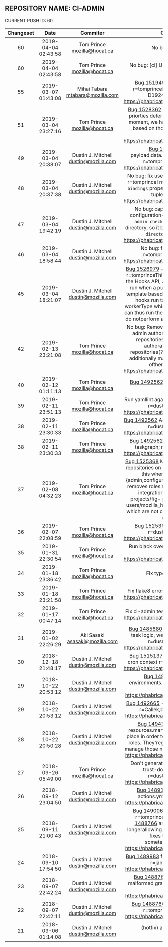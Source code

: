 ## REPOSITORY NAME: CI-ADMIN
 CURRENT PUSH ID: 60

| Changeset | Date | Commiter | Commit Message | Commit URL | 
|:---:|:---:|:----:|:----------------------------------:|:-----:| 
|60|2019-04-04 02:43:58|Tom Prince <mozilla@hocat.ca>|No bug: Run black; rs=me|https://hg.mozilla.org/ci/ci-admin/pushloghtml?changeset=97aa12ede0b8
|60|2019-04-04 02:43:58|Tom Prince <mozilla@hocat.ca>|No bug: [ci] Update taskgraph to use worker aliases; r=me|https://hg.mozilla.org/ci/ci-admin/pushloghtml?changeset=b5cd4084dd59
|55|2019-03-07 01:43:08|Mihai Tabara <mtabara@mozilla.com>|[Bug 1519493](https://bugzilla.mozilla.org/show_bug.cgi?id=1519493)  - fix checker in ci-admin r=tomprinceFix checker which broke with D19246Differential Revision: https://phabricator.services.mozilla.com/D22415|https://hg.mozilla.org/ci/ci-admin/pushloghtml?changeset=c72e4cbea39c
|51|2019-03-04 23:27:16|Tom Prince <mozilla@hocat.ca>|[Bug 1528362](https://bugzilla.mozilla.org/show_bug.cgi?id=1528362)  Allow parameterizing based on priorties determined by level; r=dustinFor the moment, we hard-code the priorities by level based on those used in firefox.Differential Revision: https://phabricator.services.mozilla.com/D21813|https://hg.mozilla.org/ci/ci-admin/pushloghtml?changeset=0368a98315e9
|49|2019-03-04 20:38:07|Dustin J. Mitchell <dustin@mozilla.com>|[Bug 1526979](https://bugzilla.mozilla.org/show_bug.cgi?id=1526979)  allow ignored payload.data.source, too, in triggering hook r=tomprinceDifferential Revision: https://phabricator.services.mozilla.com/D21969|https://hg.mozilla.org/ci/ci-admin/pushloghtml?changeset=60bc15b47919
|48|2019-03-04 20:37:38|Dustin J. Mitchell <dustin@mozilla.com>|No bug: fix use of bindings in 'ci-admin apply' r=tomprinceI missed this when refactoring the `bindings` property to use an object insteadof a tuple.Differential Revision: https://phabricator.services.mozilla.com/D21963|https://hg.mozilla.org/ci/ci-admin/pushloghtml?changeset=e72a3935e409
|47|2019-03-04 19:42:19|Dustin J. Mitchell <dustin@mozilla.com>|No bug: capture absolute path for --ci-configuration-directory r=tomprinceThe `ci-admin check` command changes working directory, so it broke use of`--ci-configuration-directory`.Differential Revision: https://phabricator.services.mozilla.com/D21959|https://hg.mozilla.org/ci/ci-admin/pushloghtml?changeset=6a3895820e75
|46|2019-03-04 18:58:44|Dustin J. Mitchell <dustin@mozilla.com>|No bug: fix black and flake8 issues r=tomprinceDifferential Revision: https://phabricator.services.mozilla.com/D21951|https://hg.mozilla.org/ci/ci-admin/pushloghtml?changeset=a3f3c50c66ac
|45|2019-03-04 18:21:07|Dustin J. Mitchell <dustin@mozilla.com>|[Bug 1526979](https://bugzilla.mozilla.org/show_bug.cgi?id=1526979)  - add support for hg-push tasks r=tomprinceThis adds support for "bindings" in the Hooks API, and uses it to support hooksthat run when a push is generated, with the hook template based on a file inci-configuration.The hooks run tasks on a dedicated `hg-push` workerType which *only* runs thissort of task, and can thus run them quickly. The tasks themselves do notperform an hg clone or.. [continue reading](https://hg.mozilla.org/ci/ci-admin/pushloghtml?changeset=33d5ff352ae5)|https://hg.mozilla.org/ci/ci-admin/pushloghtml?changeset=33d5ff352ae5
|42|2019-02-13 23:21:08|Tom Prince <mozilla@hocat.ca>|No bug: Remove duplicate code for making ci-admin authorative for some hg.mozilla.org repositories; r=dustinSince ci-admin is authorative for all hg.mozilla.org repositories(7cccaaf6c74b), we don't need additionally make it authorative for just some ofthem.Differential Revision: https://phabricator.services.mozilla.com/D19706|https://hg.mozilla.org/ci/ci-admin/pushloghtml?changeset=616e7df21c86
|40|2019-02-12 01:11:13|Tom Prince <mozilla@hocat.ca>|[Bug 1492562](https://bugzilla.mozilla.org/show_bug.cgi?id=1492562)  Remove unused graph config entry; r=me|https://hg.mozilla.org/ci/ci-admin/pushloghtml?changeset=a65176bd0ec4
|39|2019-02-11 23:51:13|Tom Prince <mozilla@hocat.ca>|Run yamllint against the taskgraph configuration; r=dustinDifferential Revision: https://phabricator.services.mozilla.com/D19101|https://hg.mozilla.org/ci/ci-admin/pushloghtml?changeset=36e7c76919c0
|38|2019-02-11 23:30:33|Tom Prince <mozilla@hocat.ca>|[Bug 1492562](https://bugzilla.mozilla.org/show_bug.cgi?id=1492562)  Add intial taskgraph configuration; r=dustinDifferential Revision: https://phabricator.services.mozilla.com/D17165|https://hg.mozilla.org/ci/ci-admin/pushloghtml?changeset=f4aed57a506c
|38|2019-02-11 23:30:33|Tom Prince <mozilla@hocat.ca>|[Bug 1492562](https://bugzilla.mozilla.org/show_bug.cgi?id=1492562)  Update taskcluster.yml to use taskgraph; r=dustinDifferential Revision: https://phabricator.services.mozilla.com/D19100|https://hg.mozilla.org/ci/ci-admin/pushloghtml?changeset=3bb58ac34682
|37|2019-02-08 04:32:23|Tom Prince <mozilla@hocat.ca>|[Bug 1525368](https://bugzilla.mozilla.org/show_bug.cgi?id=1525368)  Make ci-admin authorative for all repositories on hg.mozilla.org; r=dustinI noticed this when I didn't see the build/ci-{admin,configuration} roles being removed.This removes roles for:- integration/b2g-inbound- integration/fx-team- projects/alder- projects/fig- projects/gum- projects/holly- users/mozilla_hocat.ca/comm-taskclusterall of which are not currently in use.Differential Revi.. [continue reading](https://hg.mozilla.org/ci/ci-admin/pushloghtml?changeset=7cccaaf6c74b)|https://hg.mozilla.org/ci/ci-admin/pushloghtml?changeset=7cccaaf6c74b
|36|2019-02-07 22:08:59|Tom Prince <mozilla@hocat.ca>|[Bug 1525368](https://bugzilla.mozilla.org/show_bug.cgi?id=1525368)  Update path to ci-config; r=dustinDifferential Revision: https://phabricator.services.mozilla.com/D18866|https://hg.mozilla.org/ci/ci-admin/pushloghtml?changeset=99df1c34dbc0
|35|2019-01-31 22:30:54|Tom Prince <mozilla@hocat.ca>|Run black over ci-admin; r=dustinDifferential Revision: https://phabricator.services.mozilla.com/D17166|https://hg.mozilla.org/build/ci-admin/pushloggerhtml?changeset=de24b6b4d2d6
|34|2019-01-18 23:36:42|Tom Prince <mozilla@hocat.ca>|Fix typo from flake8 run; r=me|https://hg.mozilla.org/build/ci-admin/pushloghtml?changeset=8fe80858db7f
|33|2019-01-18 23:21:58|Tom Prince <mozilla@hocat.ca>|Fix flake8 errors; r=dustinDifferential Revision: https://phabricator.services.mozilla.com/D16769|https://hg.mozilla.org/build/ci-admin/pushloghtml?changeset=65b3e50a57e4
|32|2019-01-17 00:47:14|Tom Prince <mozilla@hocat.ca>|Fix ci-admin tests; r=dustinDifferential Revision: https://phabricator.services.mozilla.com/D16756|https://hg.mozilla.org/build/ci-admin/pushloghtml?changeset=ae0505b4301c
|31|2019-01-02 22:26:29|Aki Sasaki <asasaki@mozilla.com>|[Bug 1485680](https://bugzilla.mozilla.org/show_bug.cgi?id=1485680)  - if we modify the action hook task logic, we need to update scriptworker. r=dustinDifferential Revision: https://phabricator.services.mozilla.com/D15482|https://hg.mozilla.org/build/ci-admin/pushloghtml?changeset=b2d0f7af52d2
|30|2018-12-18 21:48:17|Dustin J. Mitchell <dustin@mozilla.com>|[Bug 1515137](https://bugzilla.mozilla.org/show_bug.cgi?id=1515137)  - pass environment rootUrl to cron context r=tomprinceDifferential Revision: https://phabricator.services.mozilla.com/D14882|https://hg.mozilla.org/build/ci-admin/pushloghtml?changeset=0f4b1e9e03cd
|29|2018-10-22 20:53:12|Dustin J. Mitchell <dustin@mozilla.com>|[Bug 1492665](https://bugzilla.mozilla.org/show_bug.cgi?id=1492665)  - add support for environments.yml r=Callek,bstackDifferential Revision: https://phabricator.services.mozilla.com/D6932|https://hg.mozilla.org/build/ci-admin/pushloghtml?changeset=241f75b5d808
|29|2018-10-22 20:53:12|Dustin J. Mitchell <dustin@mozilla.com>|[Bug 1492665](https://bugzilla.mozilla.org/show_bug.cgi?id=1492665)  - add modify_resources support r=Callek,bstackDifferential Revision: https://phabricator.services.mozilla.com/D6933|https://hg.mozilla.org/build/ci-admin/pushloghtml?changeset=99d859a7a655
|28|2018-10-22 20:50:28|Dustin J. Mitchell <dustin@mozilla.com>|[Bug 1494320](https://bugzilla.mozilla.org/show_bug.cgi?id=1494320)  - remove unnecessary resources.manage r=tomprinceThese were in place in order to delete some old, now-unused roles. They'regone, so no need to continue to manage those namespaces.Differential Revision: https://phabricator.services.mozilla.com/D9166|https://hg.mozilla.org/build/ci-admin/pushloghtml?changeset=d1796b61fbd0
|27|2018-09-26 05:49:00|Tom Prince <mozilla@hocat.ca>|Don't generate hooks for actions with cross trust-domain `.taskcluster.yml`s; r=dustinDifferential Revision: https://phabricator.services.mozilla.com/D6858|https://hg.mozilla.org/build/ci-admin/pushloghtml?changeset=9d35e153d813
|26|2018-09-12 23:04:50|Dustin J. Mitchell <dustin@mozilla.com>|[Bug 1489181](https://bugzilla.mozilla.org/show_bug.cgi?id=1489181)  handle input_schema in actions.yml r=akiDifferential Revision: https://phabricator.services.mozilla.com/D5683|https://hg.mozilla.org/build/ci-admin/pushloghtml?changeset=c88ca415a1c6
|25|2018-09-11 21:00:43|Dustin J. Mitchell <dustin@mozilla.com>|[Bug 1490066](https://bugzilla.mozilla.org/show_bug.cgi?id=1490066)  fix unit tests and add a few r=tomprinceI broke the unit tests in [Bug 1488766](https://bugzilla.mozilla.org/show_bug.cgi?id=1488766)  and also introduced a bug (no longerallowing granting to a single group); this fixes that up and even adds sometests.Differential Revision: https://phabricator.services.mozilla.com/D5464|https://hg.mozilla.org/build/ci-admin/pushloghtml?changeset=edad9f8f78d4
|24|2018-09-10 17:54:50|Dustin J. Mitchell <dustin@mozilla.com>|[Bug 1489983](https://bugzilla.mozilla.org/show_bug.cgi?id=1489983)  fix markdown link in descriptions r=janxDifferential Revision: https://phabricator.services.mozilla.com/D5430|https://hg.mozilla.org/build/ci-admin/pushloghtml?changeset=5b8819a7b072
|23|2018-09-07 22:42:24|Dustin J. Mitchell <dustin@mozilla.com>|[Bug 1488766](https://bugzilla.mozilla.org/show_bug.cgi?id=1488766)  improve error handling for malformed grants.yml r=tomprinceDifferential Revision: https://phabricator.services.mozilla.com/D5158|https://hg.mozilla.org/build/ci-admin/pushloghtml?changeset=135f264d65d2
|22|2018-09-07 22:42:11|Dustin J. Mitchell <dustin@mozilla.com>|[Bug 1488766](https://bugzilla.mozilla.org/show_bug.cgi?id=1488766)  also substitute {hgmo_path} r=tomprinceDifferential Revision: https://phabricator.services.mozilla.com/D5155|https://hg.mozilla.org/build/ci-admin/pushloghtml?changeset=95397719f02d
|21|2018-09-06 01:14:08|Dustin J. Mitchell <dustin@mozilla.com>|(hotfix) add created and expires to .taskcluster.yml|https://hg.mozilla.org/build/ci-admin/pushloghtml?changeset=559c3f6fd329


